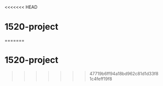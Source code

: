 <<<<<<< HEAD
# 1520-project
=======
# 1520-project
>>>>>>> 47719b6ff94a18bd962c81d1d33f81c4feff19f8
